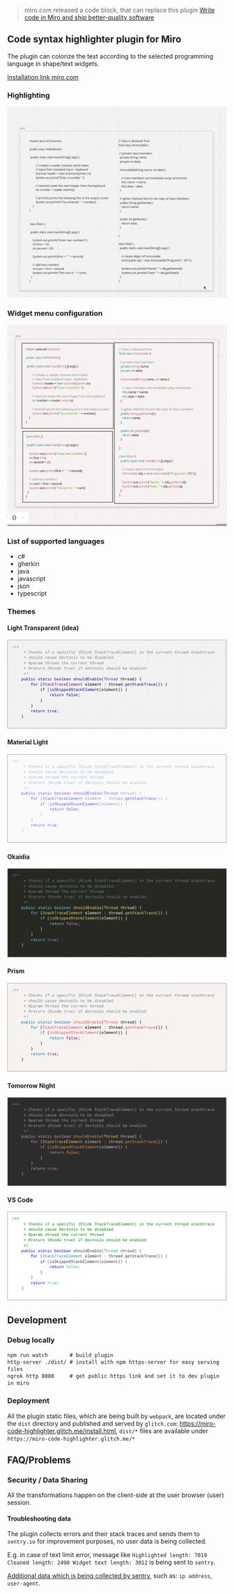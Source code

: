 > miro.com released a code block, that can replace this plugin [Write code in Miro and ship better-quality software](https://community.miro.com/product-news-31/write-code-in-miro-and-ship-better-quality-software-10544)

## Code syntax highlighter plugin for Miro
The plugin can colorize the text according to the selected programming language in shape/text widgets.

<a target="_blank" href="https://miro.com/oauth/authorize/?response_type=code&client_id=3074457347020676712&redirect_uri=%2Fconfirm-app-install%2F">
Installation link miro.com
</a>

### Highlighting
![Highlight Widgets](resources/docs/highlight-widgets.gif)

### Widget menu configuration
![Widget menu configuration](resources/docs/language-configuration.gif)

### List of supported languages
- c#
- gherkin
- java
- javascript
- json
- typescript

### Themes

#### Light Transparent (idea)
![Light Transparent](resources/themes/idea.png)

#### Material Light
![Material Light](resources/themes/material-light.png)

#### Okaidia
![Okaidia](resources/themes/okaidia.png)

#### Prism
![Okaidia](resources/themes/prism.png)

#### Tomorrow Night
![Tomorrow Night](resources/themes/tomorrow-night.png)

#### VS Code
![VS Code](resources/themes/vs.png)

## Development

### Debug locally

```shell
npm run watch       # build plugin
http-server ./dist/ # install with npm https-server for easy serving files
ngrok http 8080     # get public https link and set it to dev plugin in miro
```

### Deployment

All the plugin static files, which are being built by `webpack`, are located under the `dist`
directory and published and served by `glitch.com`: https://miro-code-highlighter.glitch.me/install.html,
`dist/*` files are available under `https://miro-code-highlighter.glitch.me/*`

## FAQ/Problems

### Security / Data Sharing
All the transformations happen on the client-side at the user browser (user) session.

#### Troubleshooting data
The plugin collects errors and their stack traces and sends them to `sentry.io` for improvement purposes, no user data is being collected.

E.g. in case of text limit error, message like `Highlighted length: 7019 Cleaned length: 2490 Widget text length: 3012` is being sent to `sentry`.

[Additional data which is being collected by sentry](https://docs.sentry.io/platforms/javascript/data-management/sensitive-data/), such as: `ip address`, `user-agent`.
